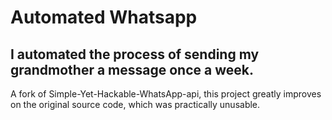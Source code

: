 # Automated Whatsapp 

## I automated the process of sending my grandmother a message once a week.


A fork of Simple-Yet-Hackable-WhatsApp-api, this project greatly improves on the original source code, which was practically unusable.

